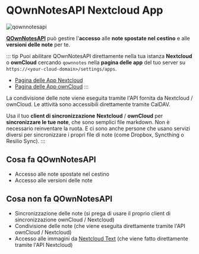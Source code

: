 # QOwnNotesAPI Nextcloud App


![qownnotesapi](/img/qownnotesapi.png)

[**QOwnNotesAPI**](https://github.com/pbek/qownnotesapi) può gestire l'**accesso** alle **note spostate nel cestino** e alle **versioni delle note** per te.

::: tip
Puoi abilitare QOwnNotesAPI direttamente nella tua istanza **Nextcloud** o **ownCloud** cercando `qownnotes` nella **pagina delle app** del tuo server su `https://<your-cloud-domain>/settings/apps`.

- [Pagina delle App Nextcloud](https://apps.nextcloud.com/apps/qownnotesapi)
- [Pagina delle App ownCloud](https://marketplace.owncloud.com/apps/qownnotesapi)
:::

La condivisione delle note viene eseguita tramite l'API fornita da Nextcloud / ownCloud. Le attività sono accessibili direttamente tramite CalDAV.

Usa il tuo **client di sincronizzazione** **Nextcloud** / **ownCloud** per **sincronizzare le tue note**, che sono semplici file markdown. Non è necessario reinventare la ruota. E ci sono anche persone che usano servizi diversi per sincronizzare i propri file di note (come Dropbox, Syncthing o Resilio Sync).
:::

## Cosa fa QOwnNotesAPI

- Accesso alle note spostate nel cestino
- Accesso alle versioni delle note

## Cosa non fa QOwnNotesAPI

- Sincronizzazione delle note (si prega di usare il proprio client di sincronizzazione ownCloud / Nextcloud)
- Condivisione delle note (che viene eseguita direttamente tramite l'API ownCloud / Nextcloud)
- Accesso alle immagini da [Nextcloud Text](https://github.com/nextcloud/text) (che viene fatto direttamente tramite l'API Nextcloud)

